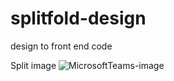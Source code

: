 # splitfold-design
design to front end code


Split image
![MicrosoftTeams-image](https://user-images.githubusercontent.com/92164267/211013651-713d6543-0435-46a9-b342-42729fdb3d96.png)
